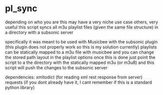 # pl_sync

depending on who you are this may have a very niche use case others, very useful
this script syncs all m3u playlist files (given the same file structure) in a directory with a subsonic server

specifically it was meant to be used with Musicbee with the subsonic plugin (this plugin does not properly work so this is my solution currently)
playlists can be statically mapped to a m3u file with musicbee and you can change the stored path layout in the playlist options
once this is done just point the script to a the directory with the statically mapped m3u (or m3u8) and this script will push the changes to the subsonic server

dependencies:
  xmltodict (for reading xml rest response from server)
  requests (if you dont already have it, I cant remember if this is a standard python library)
